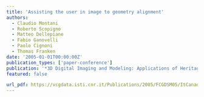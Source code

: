 ```yaml
---
title: 'Assisting the user in image to geometry alignment'
authors:
  - Claudio Montani
  - Roberto Scopigno
  - Matteo Dellepiane
  - Fabio Ganovelli
  - Paolo Cignoni
  - Thomas Franken
date: '2005-01-01T00:00:00Z'
publication_types: ['paper-conference']
publication: '*3D Digital Imaging and Modeling: Applications of Heritage, Industry, Medicine and Land, Workshop Italy-Canada*'
featured: false

url_pdf: https://vcgdata.isti.cnr.it/Publications/2005/FCGDSM05/ItCanadaWS05_Franken_etal.pdf
---
```

